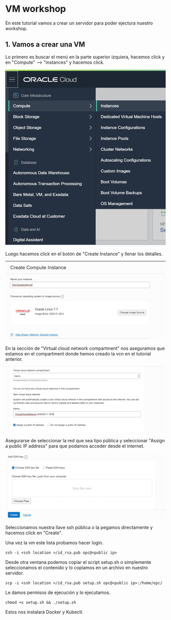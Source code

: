 # VM workshop

En este tutorial vamos a crear un servidor para poder ejectura nuestro workshop.

## 1. Vamos a crear una VM

Lo primero es buscar el menú en la parte superior izquiera, hacemos click y en "Compute" --> "instances" y hacemos click.

![console](/img/setup/compute.jpg)

Luego hacemos click en el botón de "Create Instance" y llenar los detalles.

![serverName](/img/setup/\vm_name.jpg)

En la sección de "Virtual cloud network compartment" nos aseguramos que estamos en el compartment donde hemos creado la vcn en el tutorial anterior.

![net](/img/setup/vcnypublicip.jpg)

Asegurarse de seleccionar la red que sea tipo pública y seleccionar "Assign a public IP  address" para que podamos acceder desde el internet.

![ssh](/img/setup/sshkey.jpg)

Seleccionamos nuestra llave ssh pública o la pegamos directamente y hacemos click en "Create".

Una vez la vm este lista probamos hacer login.

```shell
ssh -i <ssh location >/id_rsa.pub opc@<public ip>
```

Desde otra ventana podemos copiar el script setup.sh o simplemente seleccionamos el contenido y lo copiamos en un archivo en nuestro servidor.

```shell
scp -i <ssh location >/id_rsa.pub setup.sh opc@<public ip>:/home/opc/
```

Le damos permisos de ejecución y lo ejecutamos.

```shell
chmod +x setup.sh && ./setup.sh
```

Estos nos instalará Docker y Kubectl.